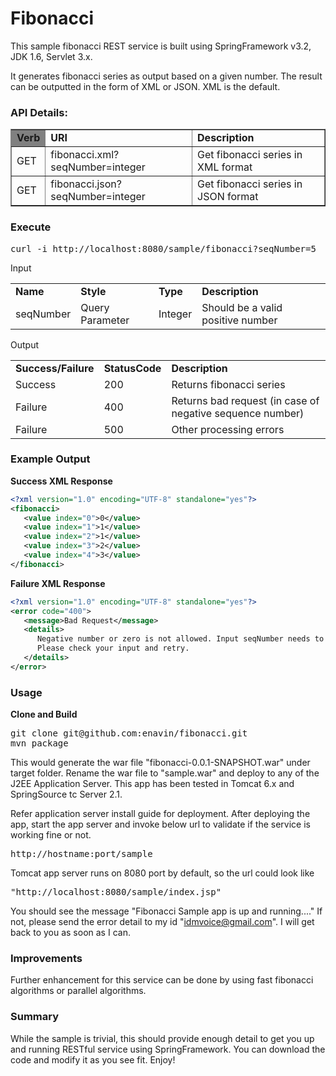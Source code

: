 Fibonacci
=========

This sample fibonacci REST service is built using SpringFramework v3.2, JDK 1.6, Servlet 3.x.

It generates fibonacci series as output based on a given number. The result can be outputted in the form of XML or JSON. XML is the default.

<h3>API Details:</h3>

<table  border="1">
<tr>
<td bgcolor=grey><b>Verb</b></td> <td><b>URI</b></td> <td><b>Description</b></td>
</tr>
<tr>
<td>GET</td> <td>fibonacci.xml?seqNumber=integer</td> <td>Get fibonacci series in XML format</td>
</tr>
<tr>
<td>GET</td> <td>fibonacci.json?seqNumber=integer</td> <td>Get fibonacci series in JSON format</td>
</tr>

</table>


<h3>Execute</h3>
<pre >
curl -i http://localhost:8080/sample/fibonacci?seqNumber=5
</pre>

Input

<table>
<tr>
<td><b>Name</b></td> <td><b>Style</b></td> <td><b>Type</b></td> <td><b>Description</b></td>
</tr>
<tr>
<td>seqNumber</td> <td>Query Parameter</td> <td>Integer</td><td>Should be a valid positive number</td>
</tr>
</table>



Output

<table>
<tr>
<td><b>Success/Failure</b></td> <td><b>StatusCode</b></td> <td><b>Description</b></td>
</tr>
<tr>
<td>Success</td> <td>200</td> <td>Returns fibonacci series</td>
</tr>
<tr>
<td>Failure</td> <td>400</td> <td>Returns bad request (in case of negative sequence number)</td>
</tr>
<tr>
<td>Failure</td> <td>500</td> <td>Other processing errors</td>
</tr>
</table>

<h3>Example Output</h3>

<b>Success XML Response</b>
```xml
<?xml version="1.0" encoding="UTF-8" standalone="yes"?>
<fibonacci>
   <value index="0">0</value>
   <value index="1">1</value>
   <value index="2">1</value>
   <value index="3">2</value>
   <value index="4">3</value>
</fibonacci>
```


<b>Failure XML Response</b>
```xml
<?xml version="1.0" encoding="UTF-8" standalone="yes"?>
<error code="400">
   <message>Bad Request</message>
   <details>
      Negative number or zero is not allowed. Input seqNumber needs to be greater than zero. 
      Please check your input and retry.
   </details>
</error>
```



<h3>Usage</h3>
<b>Clone and Build</b>
<pre>
git clone git@github.com:enavin/fibonacci.git
mvn package
</pre>


This would generate the war file "fibonacci-0.0.1-SNAPSHOT.war" under target folder. 
Rename the war file to "sample.war" and deploy to any of the J2EE Application Server.
This app has been tested in Tomcat 6.x and SpringSource tc Server 2.1. 

Refer application server install guide for deployment.  After deploying the app, start the app server and invoke below url to validate if the service is working fine or not.
<pre>http://hostname:port/sample</pre>
Tomcat app server runs on 8080 port by default, so the url could look like <pre>"http://localhost:8080/sample/index.jsp"</pre>

You should see the message "Fibonacci Sample app is up and running...."
If not, please send the error detail to my id "idmvoice@gmail.com". I will get back to you as soon as I can.


<h3>Improvements</h3>
Further enhancement for this service can be done by using fast fibonacci algorithms or parallel algorithms.


<h3>Summary</h3>
While the sample is trivial, this should provide enough detail to get you up and running RESTful service using SpringFramework. You can download the code and modify it as you see fit. Enjoy!


